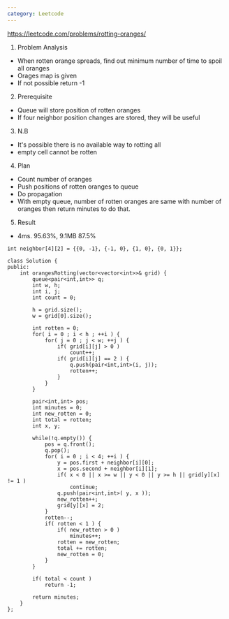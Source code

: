 ```yaml
---
category: Leetcode
---
```


https://leetcode.com/problems/rotting-oranges/

1. Problem Analysis
  - When rotten orange spreads, find out minimum number of time to spoil all oranges
  - Orages map is given
  - If not possible return -1
  
2. Prerequisite
  - Queue will store position of rotten oranges
  - If four neighbor position changes are stored, they will be useful

3. N.B
  - It's possible there is no available way to rotting all
  - empty cell cannot be rotten

4. Plan
  - Count number of oranges
  - Push positions of rotten oranges to queue
  - Do propagation
  - With empty queue, number of rotten oranges are same with number of oranges then return minutes to do that.
  
5. Result
  - 4ms. 95.63%, 9.1MB 87.5%

```
int neighbor[4][2] = {{0, -1}, {-1, 0}, {1, 0}, {0, 1}};

class Solution {
public:
    int orangesRotting(vector<vector<int>>& grid) {
        queue<pair<int,int>> q;
        int w, h;
        int i, j;
        int count = 0;
        
        h = grid.size();
        w = grid[0].size();
        
        int rotten = 0;
        for( i = 0 ; i < h ; ++i ) {
            for( j = 0 ; j < w; ++j ) {
                if( grid[i][j] > 0 )
                    count++;
                if( grid[i][j] == 2 ) {
                    q.push(pair<int,int>(i, j));
                    rotten++;
                }
            }
        }
        
        pair<int,int> pos;
        int minutes = 0;
        int new_rotten = 0;
        int total = rotten;
        int x, y;
        
        while(!q.empty()) {
            pos = q.front();
            q.pop();
            for( i = 0 ; i < 4; ++i ) {
                y = pos.first + neighbor[i][0];
                x = pos.second + neighbor[i][1];
                if( x < 0 || x >= w || y < 0 || y >= h || grid[y][x] != 1 )
                    continue;
                q.push(pair<int,int>( y, x ));
                new_rotten++;
                grid[y][x] = 2;
            }
            rotten--;
            if( rotten < 1 ) {
                if( new_rotten > 0 )
                    minutes++;
                rotten = new_rotten;
                total += rotten;
                new_rotten = 0;
            }
        }
        
        if( total < count )
            return -1;
        
        return minutes;
    }
};
```
